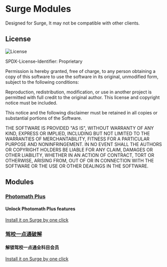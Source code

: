 # Surge Modules

Designed for Surge, It may not be compatible with other clients.

## License

![License](https://img.shields.io/badge/license-Proprietary-blue)

SPDX-License-Identifier: Proprietary

Permission is hereby granted, free of charge, to any person obtaining a copy of this software to use the software in its original, unmodified form, subject to the following conditions:

Reproduction, redistribution, modification, or use in another project is permitted with full credit to the original author. This license and copyright notice must be included.

This notice and the following disclaimer must be retained in all copies or substantial portions of the Software.

THE SOFTWARE IS PROVIDED "AS IS", WITHOUT WARRANTY OF ANY KIND, EXPRESS OR IMPLIED, INCLUDING BUT NOT LIMITED TO THE WARRANTIES OF MERCHANTABILITY, FITNESS FOR A PARTICULAR PURPOSE AND NONINFRINGEMENT. IN NO EVENT SHALL THE AUTHORS OR COPYRIGHT HOLDERS BE LIABLE FOR ANY CLAIM, DAMAGES OR OTHER LIABILITY, WHETHER IN AN ACTION OF CONTRACT, TORT OR OTHERWISE, ARISING FROM, OUT OF OR IN CONNECTION WITH THE SOFTWARE OR THE USE OR OTHER DEALINGS IN THE SOFTWARE.

## Modules

### [Photomath Plus](https://raw.githubusercontent.com/blueagler/surge-modules-public/master/photomath/module.sgmodule)

#### Unlock Photomath Plus features

[Install it on Surge by one click](https://intradeus.github.io/http-protocol-redirector?r=surge:///install-module?url=https://raw.githubusercontent.com/blueagler/surge-modules-public/master/photomath/module.sgmodule)

### [驾校一点通破解](https://raw.githubusercontent.com/blueagler/surge-modules-public/master/jxydt/module.sgmodule)

#### 解锁驾校一点通全科目会员

[Install it on Surge by one click](https://intradeus.github.io/http-protocol-redirector?r=surge:///install-module?url=https://raw.githubusercontent.com/blueagler/surge-modules-public/master/jxydt/module.sgmodule)

